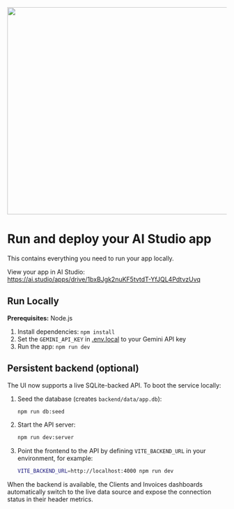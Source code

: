 <div align="center">
<img width="1200" height="475" alt="GHBanner" src="https://github.com/user-attachments/assets/0aa67016-6eaf-458a-adb2-6e31a0763ed6" />
</div>

# Run and deploy your AI Studio app

This contains everything you need to run your app locally.

View your app in AI Studio: https://ai.studio/apps/drive/1bxBJgk2nuKF5tvtdT-YfJQL4PdtvzUvq

## Run Locally

**Prerequisites:**  Node.js


1. Install dependencies:
   `npm install`
2. Set the `GEMINI_API_KEY` in [.env.local](.env.local) to your Gemini API key
3. Run the app:
   `npm run dev`

## Persistent backend (optional)

The UI now supports a live SQLite-backed API. To boot the service locally:

1. Seed the database (creates `backend/data/app.db`):
   ```bash
   npm run db:seed
   ```
2. Start the API server:
   ```bash
   npm run dev:server
   ```
3. Point the frontend to the API by defining `VITE_BACKEND_URL` in your environment, for example:
   ```bash
   VITE_BACKEND_URL=http://localhost:4000 npm run dev
   ```

When the backend is available, the Clients and Invoices dashboards automatically switch to the live data source and expose the connection status in their header metrics.
